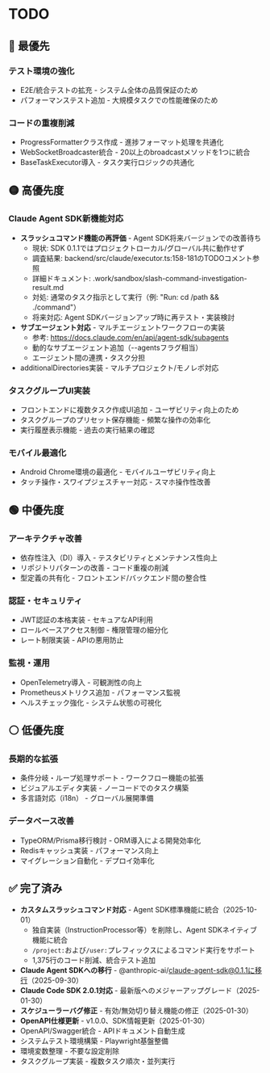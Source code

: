 # TODO

## 🔴 最優先

### テスト環境の強化
- E2E/統合テストの拡充 - システム全体の品質保証のため
- パフォーマンステスト追加 - 大規模タスクでの性能確保のため

### コードの重複削減
- ProgressFormatterクラス作成 - 進捗フォーマット処理を共通化
- WebSocketBroadcaster統合 - 20以上のbroadcastメソッドを1つに統合
- BaseTaskExecutor導入 - タスク実行ロジックの共通化

## 🟡 高優先度

### Claude Agent SDK新機能対応
- **スラッシュコマンド機能の再評価** - Agent SDK将来バージョンでの改善待ち
  - 現状: SDK 0.1.1ではプロジェクトローカル/グローバル共に動作せず
  - 調査結果: backend/src/claude/executor.ts:158-181のTODOコメント参照
  - 詳細ドキュメント: .work/sandbox/slash-command-investigation-result.md
  - 対処: 通常のタスク指示として実行（例: "Run: cd /path && ./command"）
  - 将来対応: Agent SDKバージョンアップ時に再テスト・実装検討
- **サブエージェント対応** - マルチエージェントワークフローの実装
  - 参考: https://docs.claude.com/en/api/agent-sdk/subagents
  - 動的なサブエージェント追加（--agentsフラグ相当）
  - エージェント間の連携・タスク分担
- additionalDirectories実装 - マルチプロジェクト/モノレポ対応

### タスクグループUI実装
- フロントエンドに複数タスク作成UI追加 - ユーザビリティ向上のため
- タスクグループのプリセット保存機能 - 頻繁な操作の効率化
- 実行履歴表示機能 - 過去の実行結果の確認

### モバイル最適化
- Android Chrome環境の最適化 - モバイルユーザビリティ向上
- タッチ操作・スワイプジェスチャー対応 - スマホ操作性改善

## 🟢 中優先度

### アーキテクチャ改善
- 依存性注入（DI）導入 - テスタビリティとメンテナンス性向上
- リポジトリパターンの改善 - コード重複の削減
- 型定義の共有化 - フロントエンド/バックエンド間の整合性

### 認証・セキュリティ
- JWT認証の本格実装 - セキュアなAPI利用
- ロールベースアクセス制御 - 権限管理の細分化
- レート制限実装 - APIの悪用防止

### 監視・運用
- OpenTelemetry導入 - 可観測性の向上
- Prometheusメトリクス追加 - パフォーマンス監視
- ヘルスチェック強化 - システム状態の可視化

## ⚪ 低優先度

### 長期的な拡張
- 条件分岐・ループ処理サポート - ワークフロー機能の拡張
- ビジュアルエディタ実装 - ノーコードでのタスク構築
- 多言語対応（i18n） - グローバル展開準備

### データベース改善
- TypeORM/Prisma移行検討 - ORM導入による開発効率化
- Redisキャッシュ実装 - パフォーマンス向上
- マイグレーション自動化 - デプロイ効率化

## ✅ 完了済み

- **カスタムスラッシュコマンド対応** - Agent SDK標準機能に統合（2025-10-01）
  - 独自実装（InstructionProcessor等）を削除し、Agent SDKネイティブ機能に統合
  - `/project:`および`/user:`プレフィックスによるコマンド実行をサポート
  - 1,375行のコード削減、統合テスト追加
- **Claude Agent SDKへの移行** - @anthropic-ai/claude-agent-sdk@0.1.1に移行（2025-09-30）
- **Claude Code SDK 2.0.1対応** - 最新版へのメジャーアップグレード（2025-01-30）
- **スケジューラーバグ修正** - 有効/無効切り替え機能の修正（2025-01-30）
- **OpenAPI仕様更新** - v1.0.0、SDK情報更新（2025-01-30）
- OpenAPI/Swagger統合 - APIドキュメント自動生成
- システムテスト環境構築 - Playwright基盤整備
- 環境変数整理 - 不要な設定削除
- タスクグループ実装 - 複数タスク順次・並列実行